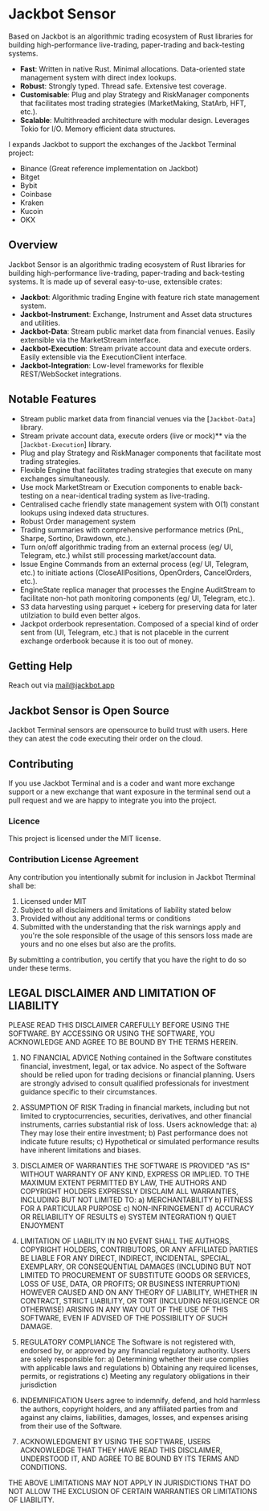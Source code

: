 # Jackbot Sensor
Based on Jackbot is an algorithmic trading ecosystem of Rust libraries for building high-performance live-trading, paper-trading 
and back-testing systems.
* **Fast**: Written in native Rust. Minimal allocations. Data-oriented state management system with direct index lookups.
* **Robust**: Strongly typed. Thread safe. Extensive test coverage.
* **Customisable**: Plug and play Strategy and RiskManager components that facilitates most trading strategies (MarketMaking, StatArb, HFT, etc.).
* **Scalable**: Multithreaded architecture with modular design. Leverages Tokio for I/O. Memory efficient data structures.  

I expands Jackbot to support the exchanges of the Jackbot Terminal project:
* Binance (Great reference implementation on Jackbot)
* Bitget
* Bybit 
* Coinbase
* Kraken
* Kucoin
* OKX

## Overview
Jackbot Sensor is an algorithmic trading ecosystem of Rust libraries for building high-performance live-trading, paper-trading 
and back-testing systems. It is made up of several easy-to-use, extensible crates:
* **Jackbot**: Algorithmic trading Engine with feature rich state management system.
* **Jackbot-Instrument**: Exchange, Instrument and Asset data structures and utilities. 
* **Jackbot-Data**: Stream public market data from financial venues. Easily extensible via the MarketStream interface.
* **Jackbot-Execution**: Stream private account data and execute orders. Easily extensible via the ExecutionClient interface. 
* **Jackbot-Integration**: Low-level frameworks for flexible REST/WebSocket integrations.

## Notable Features
- Stream public market data from financial venues via the [`Jackbot-Data`] library. 
- Stream private account data, execute orders (live or mock)** via the [`Jackbot-Execution`] library.
- Plug and play Strategy and RiskManager components that facilitate most trading strategies. 
- Flexible Engine that facilitates trading strategies that execute on many exchanges simultaneously.
- Use mock MarketStream or Execution components to enable back-testing on a near-identical trading system as live-trading.  
- Centralised cache friendly state management system with O(1) constant lookups using indexed data structures.
- Robust Order management system
- Trading summaries with comprehensive performance metrics (PnL, Sharpe, Sortino, Drawdown, etc.).
- Turn on/off algorithmic trading from an external process (eg/ UI, Telegram, etc.) whilst still processing market/account data. 
- Issue Engine Commands from an external process (eg/ UI, Telegram, etc.) to initiate actions (CloseAllPositions, OpenOrders, CancelOrders, etc.).
- EngineState replica manager that processes the Engine AuditStream to facilitate non-hot path monitoring components (eg/ UI, Telegram, etc.).
- S3 data harvesting using parquet + iceberg for preserving data for later utilziation to build even better algos.
- Jackpot orderbook representation. Composed of a special kind of order sent from (UI, Telegram, etc.) that is not placeble in the current exchange orderbook because it is too out of money.

## Getting Help
Reach out via mail@jackbot.app

## Jackbot Sensor is Open Source 
Jackbot Terminal sensors are opensource to build trust with users. Here they can atest the code executing their order on the cloud.

## Contributing
If you use Jackbot Terminal and is a coder and want more exchange support or a new exchange that want exposure in the terminal send out a pull request and we are happy to integrate you into the project.

### Licence
This project is licensed under the MIT license.

### Contribution License Agreement

Any contribution you intentionally submit for inclusion in Jackbot Tterminal shall be:
1. Licensed under MIT
2. Subject to all disclaimers and limitations of liability stated below
3. Provided without any additional terms or conditions
4. Submitted with the understanding that the risk warnings apply and you're the sole responsible of the usage of this sensors loss made are yours and no one elses but also are the profits.

By submitting a contribution, you certify that you have the right to do so under these terms.

## LEGAL DISCLAIMER AND LIMITATION OF LIABILITY

PLEASE READ THIS DISCLAIMER CAREFULLY BEFORE USING THE SOFTWARE. BY ACCESSING OR USING THE SOFTWARE, YOU ACKNOWLEDGE AND AGREE TO BE BOUND BY THE TERMS HEREIN.

1. NO FINANCIAL ADVICE
   Nothing contained in the Software constitutes financial, investment, legal, or tax advice. No aspect of the Software should be relied upon for trading decisions or financial planning. Users are strongly advised to consult qualified professionals for investment guidance specific to their circumstances.

2. ASSUMPTION OF RISK
   Trading in financial markets, including but not limited to cryptocurrencies, securities, derivatives, and other financial instruments, carries substantial risk of loss. Users acknowledge that:
   a) They may lose their entire investment;
   b) Past performance does not indicate future results;
   c) Hypothetical or simulated performance results have inherent limitations and biases.

4. DISCLAIMER OF WARRANTIES
   THE SOFTWARE IS PROVIDED "AS IS" WITHOUT WARRANTY OF ANY KIND, EXPRESS OR IMPLIED. TO THE MAXIMUM EXTENT PERMITTED BY LAW, THE AUTHORS AND COPYRIGHT HOLDERS EXPRESSLY DISCLAIM ALL WARRANTIES, INCLUDING BUT NOT LIMITED TO:
   a) MERCHANTABILITY
   b) FITNESS FOR A PARTICULAR PURPOSE
   c) NON-INFRINGEMENT
   d) ACCURACY OR RELIABILITY OF RESULTS
   e) SYSTEM INTEGRATION
   f) QUIET ENJOYMENT

5. LIMITATION OF LIABILITY
   IN NO EVENT SHALL THE AUTHORS, COPYRIGHT HOLDERS, CONTRIBUTORS, OR ANY AFFILIATED PARTIES BE LIABLE FOR ANY DIRECT, INDIRECT, INCIDENTAL, SPECIAL, EXEMPLARY, OR CONSEQUENTIAL DAMAGES (INCLUDING BUT NOT LIMITED TO PROCUREMENT OF SUBSTITUTE GOODS OR SERVICES, LOSS OF USE, DATA, OR PROFITS; OR BUSINESS INTERRUPTION) HOWEVER CAUSED AND ON ANY THEORY OF LIABILITY, WHETHER IN CONTRACT, STRICT LIABILITY, OR TORT (INCLUDING NEGLIGENCE OR OTHERWISE) ARISING IN ANY WAY OUT OF THE USE OF THIS SOFTWARE, EVEN IF ADVISED OF THE POSSIBILITY OF SUCH DAMAGE.

6. REGULATORY COMPLIANCE
   The Software is not registered with, endorsed by, or approved by any financial regulatory authority. Users are solely responsible for:
   a) Determining whether their use complies with applicable laws and regulations
   b) Obtaining any required licenses, permits, or registrations
   c) Meeting any regulatory obligations in their jurisdiction

7. INDEMNIFICATION
   Users agree to indemnify, defend, and hold harmless the authors, copyright holders, and any affiliated parties from and against any claims, liabilities, damages, losses, and expenses arising from their use of the Software.

8. ACKNOWLEDGMENT
   BY USING THE SOFTWARE, USERS ACKNOWLEDGE THAT THEY HAVE READ THIS DISCLAIMER, UNDERSTOOD IT, AND AGREE TO BE BOUND BY ITS TERMS AND CONDITIONS.

THE ABOVE LIMITATIONS MAY NOT APPLY IN JURISDICTIONS THAT DO NOT ALLOW THE EXCLUSION OF CERTAIN WARRANTIES OR LIMITATIONS OF LIABILITY.
